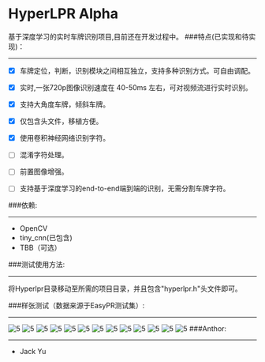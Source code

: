 # HyperLPR Alpha

基于深度学习的实时车牌识别项目,目前还在开发过程中。
###特点(已实现和待实现)：
*******************

- [x] 车牌定位，判断，识别模块之间相互独立，支持多种识别方式。可自由调配。
- [x] 实时,一张720p图像识别速度在 40-50ms 左右，可对视频流进行实时识别。
- [x] 支持大角度车牌，倾斜车牌。
- [x] 仅包含头文件，移植方便。
- [x] 使用卷积神经网络识别字符。
- [ ] 混淆字符处理。
- [ ] 前置图像增强。
- [ ] 支持基于深度学习的end-to-end端到端的识别，无需分割车牌字符。





###依赖:
*************************
+ OpenCV
+ tiny_cnn(已包含)
+ TBB（可选）

###测试使用方法:
**********************
将Hyperlpr目录移动至所需的项目目录，并且包含"hyperlpr.h"头文件即可。

###样张测试（数据来源于EasyPR测试集）:
******************
![5](./temp/images/0DBF81A2-B57A-4FED-8B1F-F036DAFD57A2.png)
![5](./temp/images/1A3B2BF8-C5FB-48A6-95F6-B68DEF410CB7.png)
![5](./temp/images/5A5F1145-369F-4CD3-B54D-084E7E03970A.png)
![5](./temp/images/7A3C5870-E179-4E36-9AB4-3DB2A8E7FF86.png)
![5](./temp/images/8FEF4367-0C7E-4DD7-970C-FF112A76327F.png)
![5](./temp/images/22E2077D-FA89-43E1-AE63-FFA329DE6E70.png)
![5](./temp/images/3075A244-370A-4D68-B841-69B59CEDA5E3.png)
![5](./temp/images/6908EB01-4C42-4DBC-8E5E-E8550FA99F4B.png)
![5](./temp/images/86404A03-1F78-4675-8CBC-79629716A8A0.png)
![5](./temp/images/958925FE-A48D-4F88-8097-F3A03EE2458F.png)
![5](./temp/images/6908EB01-D24CA125-71E0-4CCE-AE55-2C1F53BF0685.png)
![5](./temp/images/E49B9CFC-5CFE-4DE1-859C-A66056E108FB.png)
![5](./temp/images/F7CA30A9-1D8D-4713-A2EB-559E222C5CFD.png)
###Anthor:
********************
+ Jack Yu